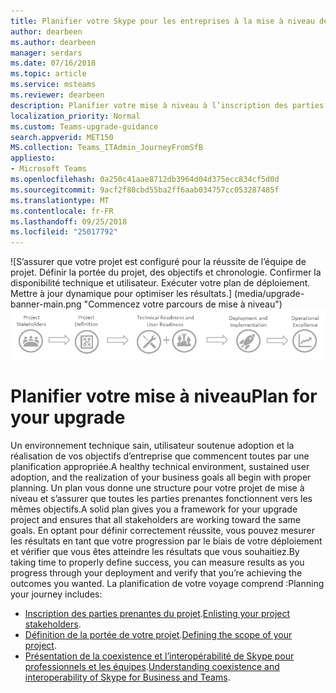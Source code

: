 ```yaml
---
title: Planifier votre Skype pour les entreprises à la mise à niveau des équipes - Microsoft Teams
author: dearbeen
ms.author: dearbeen
manager: serdars
ms.date: 07/16/2018
ms.topic: article
ms.service: msteams
ms.reviewer: dearbeen
description: Planifier votre mise à niveau à l’inscription des parties prenantes tout d’abord, puis la portée du projet.
localization_priority: Normal
ms.custom: Teams-upgrade-guidance
search.appverid: MET150
MS.collection: Teams_ITAdmin_JourneyFromSfB
appliesto:
- Microsoft Teams
ms.openlocfilehash: 0a250c41aae8712db3964d04d375ecc834cf5d0d
ms.sourcegitcommit: 9acf2f80cbd55ba2ff6aab034757cc053287485f
ms.translationtype: MT
ms.contentlocale: fr-FR
ms.lasthandoff: 09/25/2018
ms.locfileid: "25017792"
---
```

<span data-ttu-id="645e1-103">![S’assurer que votre projet est configuré pour la réussite de l’équipe de projet. Définir la portée du projet, des objectifs et chronologie. Confirmer la disponibilité technique et utilisateur. Exécuter votre plan de déploiement. Mettre à jour dynamique pour optimiser les résultats.] (media/upgrade-banner-main.png "Commencez votre parcours de mise à niveau")</span><span class="sxs-lookup"><span data-stu-id="645e1-103">![Ensure your project is set up for success with the right project team. Define your project scope, goals, and timeline. Confirm both technical and user readiness. Execute your rollout plan. Maintain momentum to maximize results.](media/upgrade-banner-main.png "Begin your upgrade journey")</span></span>


# <a name="plan-for-your-upgrade"></a><span data-ttu-id="645e1-104">Planifier votre mise à niveau</span><span class="sxs-lookup"><span data-stu-id="645e1-104">Plan for your upgrade</span></span>

<span data-ttu-id="645e1-105">Un environnement technique sain, utilisateur soutenue adoption et la réalisation de vos objectifs d’entreprise que commencent toutes par une planification appropriée.</span><span class="sxs-lookup"><span data-stu-id="645e1-105">A healthy technical environment, sustained user adoption, and the realization of your business goals all begin with proper planning.</span></span> <span data-ttu-id="645e1-106">Un plan vous donne une structure pour votre projet de mise à niveau et s’assurer que toutes les parties prenantes fonctionnent vers les mêmes objectifs.</span><span class="sxs-lookup"><span data-stu-id="645e1-106">A solid plan gives you a framework for your upgrade project and ensures that all stakeholders are working toward the same goals.</span></span> <span data-ttu-id="645e1-107">En optant pour définir correctement réussite, vous pouvez mesurer les résultats en tant que votre progression par le biais de votre déploiement et vérifier que vous êtes atteindre les résultats que vous souhaitiez.</span><span class="sxs-lookup"><span data-stu-id="645e1-107">By taking time to properly define success, you can measure results as you progress through your deployment and verify that you’re achieving the outcomes you wanted.</span></span> <span data-ttu-id="645e1-108">La planification de votre voyage comprend :</span><span class="sxs-lookup"><span data-stu-id="645e1-108">Planning your journey includes:</span></span>

-   <span data-ttu-id="645e1-109">[Inscription des parties prenantes du projet](upgrade-enlist-stakeholders.md).</span><span class="sxs-lookup"><span data-stu-id="645e1-109">[Enlisting your project stakeholders](upgrade-enlist-stakeholders.md).</span></span>
-   <span data-ttu-id="645e1-110">[Définition de la portée de votre projet](https://aka.ms/SkypetoTeams-Scope).</span><span class="sxs-lookup"><span data-stu-id="645e1-110">[Defining the scope of your project](https://aka.ms/SkypetoTeams-Scope).</span></span>
-   <span data-ttu-id="645e1-111">[Présentation de la coexistence et l’interopérabilité de Skype pour professionnels et les équipes](https://aka.ms/SkypeToTeams-Coexist).</span><span class="sxs-lookup"><span data-stu-id="645e1-111">[Understanding coexistence and interoperability of Skype for Business and Teams](https://aka.ms/SkypeToTeams-Coexist).</span></span>

